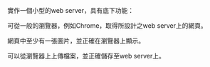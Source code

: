 實作一個小型的web server，具有底下功能：

可從一般的瀏覽器，例如Chrome，取得所設計之web server上的網頁。

網頁中至少有一張圖片，並正確在瀏覽器上顯示。

可以從瀏覽器上上傳檔案，並正確儲存至web server上。
